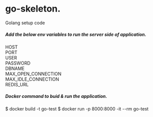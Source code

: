 # go-skeleton.
Golang setup code

##### Add the below env variables to run the server side of application.
HOST<br />
PORT<br />
USER<br />
PASSWORD<br />
DBNAME<br />
MAX_OPEN_CONNECTION<br />
MAX_IDLE_CONNECTION<br />
REDIS_URL<br />

##### Docker command to buid & run the application.
$ docker build -t go-test
$ docker run -p 8000:8000 -it --rm go-test

